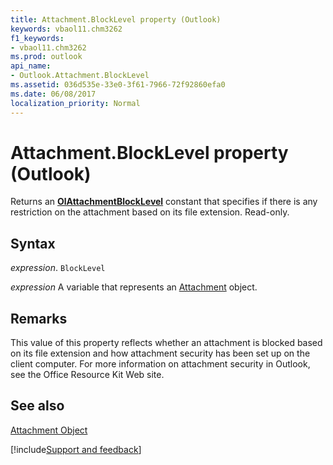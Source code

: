 ```yaml
---
title: Attachment.BlockLevel property (Outlook)
keywords: vbaol11.chm3262
f1_keywords:
- vbaol11.chm3262
ms.prod: outlook
api_name:
- Outlook.Attachment.BlockLevel
ms.assetid: 036d535e-33e0-3f61-7966-72f92860efa0
ms.date: 06/08/2017
localization_priority: Normal
---
```



# Attachment.BlockLevel property (Outlook)

Returns an  **[OlAttachmentBlockLevel](Outlook.OlAttachmentBlockLevel.md)** constant that specifies if there is any restriction on the attachment based on its file extension. Read-only.


## Syntax

_expression_. `BlockLevel`

_expression_ A variable that represents an [Attachment](Outlook.Attachment.md) object.


## Remarks

This value of this property reflects whether an attachment is blocked based on its file extension and how attachment security has been set up on the client computer. For more information on attachment security in Outlook, see the Office Resource Kit Web site.


## See also


[Attachment Object](Outlook.Attachment.md)

[!include[Support and feedback](~/includes/feedback-boilerplate.md)]